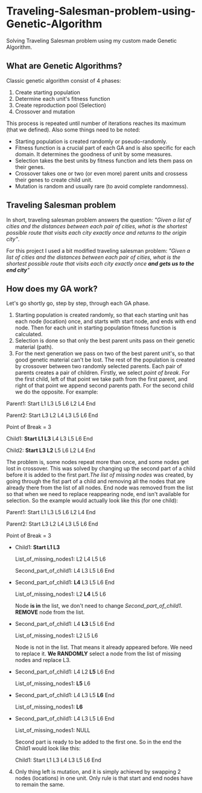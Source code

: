 # Traveling-Salesman-problem-using-Genetic-Algorithm
Solving Traveling Salesman problem using my custom made Genetic Algorithm.

## What are Genetic Algorithms?
Classic genetic algorithm consist of 4 phases:
1. Create starting population
2. Determine each unit's fitness function
4. Create reproduction pool (Selection)
5. Crossover and mutation

This process is repeated until number of iterations reaches its maximum (that we defined). Also some things need to be noted: 
- Starting population is created randomly or pseudo-randomly.
- Fitness function is a crucial part of each GA and is also specific for each domain. It determines the goodness of unit by some measures.
- Selection takes the best units by fitness function and lets them pass on their genes.
- Crossover takes one or two (or even more) parent units and crossess their genes to create child unit.
- Mutation is random and usually rare (to avoid complete randomness).

## Traveling Salesman problem
In short, traveling salesman problem answers the question: 
*"Given a list of cities and the distances between each pair of cities, what is the shortest possible route that visits each city exactly once and returns to the origin city"*.

For this project I used a bit modified traveling salesman problem: 
*"Given a list of cities and the distances between each pair of cities, what is the shortest possible route that visits each city exactly once **and gets us to the end city**"*

## How does my GA work?
Let's go shortly go, step by step, through each GA phase.
1. Starting population is created randomly, so that each starting unit has each node (location) once, and starts with start node, and ends with end node. Then for each unit in starting population fitness function is calculated.
2. Selection is done so that only the best parent units pass on their genetic material (path).
3. For the next generation we pass on two of the best parent unit's, so that good genetic material can't be lost. The rest of the population is created by crossover between two randomly selected parents. Each pair of parents creates a pair of children. Firstly, we select *point of break*. For the first child, left of that point we take path from the first parent, and right of that point we append second parents path. For the second child we do the opposite. For example:

Parent1: Start L1 L3 L5 L6 L2 L4 End

Parent2: Start L3 L2 L4 L3 L5 L6 End

Point of Break = 3

Child1: **Start L1 L3** L4 L3 L5 L6 End

Child2: **Start L3 L2** L5 L6 L2 L4 End

The problem is, some nodes repeat more than once, and some nodes get lost in crossover. This was solved by changing up the second part of a child before it is added to the first part.*The list of missing nodes* was created, by going through the fist part of a child and removing all the nodes that are already there from the list of all nodes. End node was removed from the list so that when we need to replace reappearing node, end isn't available for selection. So the example would actually look like this (for one child):

Parent1: Start L1 L3 L5 L6 L2 L4 End

Parent2: Start L3 L2 L4 L3 L5 L6 End

Point of Break = 3

- Child1: **Start L1 L3**
    
  List_of_missing_nodes1: L2 L4 L5 L6
    
  Second_part_of_child1: L4 L3 L5 L6 End


- Second_part_of_child1: **L4** L3 L5 L6 End
    
  List_of_missing_nodes1: L2 **L4** L5 L6 
    
  Node **is in** the list, we don't need to change *Second_part_of_child1*. **REMOVE** node from the list.


- Second_part_of_child1: L4 **L3** L5 L6 End
    
  List_of_missing_nodes1: L2 L5 L6
    
  Node is not in the list. That means it already appeared before. We need to replace it. **We RANDOMLY** select a node from the list of missing nodes and replace L3.
 
 
- Second_part_of_child1: L4 L2 **L5** L6 End
    
  List_of_missing_nodes1: **L5** L6


- Second_part_of_child1: L4 L3 L5 **L6** End
    
  List_of_missing_nodes1: **L6**


- Second_part_of_child1: L4 L3 L5 L6 End
    
  List_of_missing_nodes1: NULL
    
  Second part is ready to be added to the first one. So in the end the Child1 would look like this:
    
  Child1: Start L1 L3 L4 L3 L5 L6 End
  

4. Only thing left is mutation, and it is simply achieved by swapping 2 nodes (locations) in one unit. Only rule is that start and end nodes have to remain the same.
